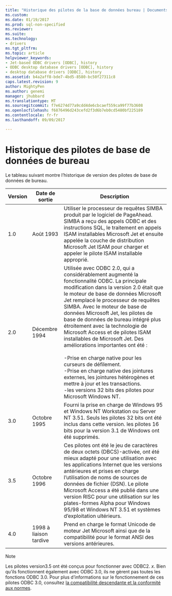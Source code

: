 ```yaml
---
title: "Historique des pilotes de la base de données bureau | Documents Microsoft"
ms.custom: 
ms.date: 01/19/2017
ms.prod: sql-non-specified
ms.reviewer: 
ms.suite: 
ms.technology:
- drivers
ms.tgt_pltfrm: 
ms.topic: article
helpviewer_keywords:
- Jet-based ODBC drivers [ODBC], history
- ODBC desktop database drivers [ODBC], history
- desktop database drivers [ODBC], history
ms.assetid: b4a2aff8-bde7-4bd5-8580-bc50f27311c8
caps.latest.revision: 9
author: MightyPen
ms.author: genemi
manager: jhubbard
ms.translationtype: MT
ms.sourcegitcommit: f7e6274d77a9cdd4de6cbcaef559ca99f77b3608
ms.openlocfilehash: f6876496d243cefd2f3d6b7eb0cd5480bf225189
ms.contentlocale: fr-fr
ms.lasthandoff: 09/09/2017

---
```

# <a name="history-of-the-desktop-database-drivers"></a>Historique des pilotes de base de données de bureau
Le tableau suivant montre l’historique de version des pilotes de base de données de bureau.  
  
|Version|Date de sortie| Description|  
|-------------|------------------|-----------------|  
|1.0|Août 1993|Utiliser le processeur de requêtes SIMBA produit par le logiciel de PageAhead. SIMBA a reçu des appels ODBC et des instructions SQL, le traitement en appels ISAM installables Microsoft Jet et ensuite appelée la couche de distribution Microsoft Jet ISAM pour charger et appeler le pilote ISAM installable approprié.|  
|2.0|Décembre 1994|Utilisée avec ODBC 2.0, qui a considérablement augmenté la fonctionnalité ODBC. La principale modification dans la version 2.0 était que le moteur de base de données Microsoft Jet remplacé le processeur de requêtes SIMBA. Avec le moteur de base de données Microsoft Jet, les pilotes de base de données de bureau intégré plus étroitement avec la technologie de Microsoft Access et de pilotes ISAM installables de Microsoft Jet. Des améliorations importantes ont été :<br /><br /> -Prise en charge native pour les curseurs de défilement.<br />-Prise en charge native des jointures externes, les jointures hétérogènes et mettre à jour et les transactions.<br />-les versions 32 bits des pilotes pour Microsoft Windows NT.|  
|3.0|Octobre 1995|Fourni la prise en charge de Windows 95 et Windows NT Workstation ou Server NT 3.51. Seuls les pilotes 32 bits ont été inclus dans cette version. les pilotes 16 bits pour la version 3.1 de Windows ont été supprimés.|  
|3.5|Octobre 1996|Ces pilotes ont été le jeu de caractères de deux octets (DBCS)-activée, ont été mieux adapté pour une utilisation avec les applications Internet que les versions antérieures et prises en charge l’utilisation de noms de sources de données de fichier (DSN). Le pilote Microsoft Access a été publié dans une version RISC pour une utilisation sur les plates-formes Alpha pour Windows 95/98 et Windows NT 3.51 et systèmes d’exploitation ultérieurs.|  
|4.0|1998 à liaison tardive|Prend en charge le format Unicode de moteur Jet Microsoft ainsi que de la compatibilité pour le format ANSI des versions antérieures.|  
  
> [!NOTE]  
>  Les pilotes version3.5 ont été conçus pour fonctionner avec ODBC2. *x*. Bien qu’ils fonctionnent également avec ODBC 3.0, ils ne gèrent pas toutes les fonctions ODBC 3.0. Pour plus d’informations sur le fonctionnement de ces pilotes ODBC 3.0, consultez [la compatibilité descendante et la conformité aux normes](../../odbc/reference/develop-app/backward-compatibility-and-standards-compliance.md).
